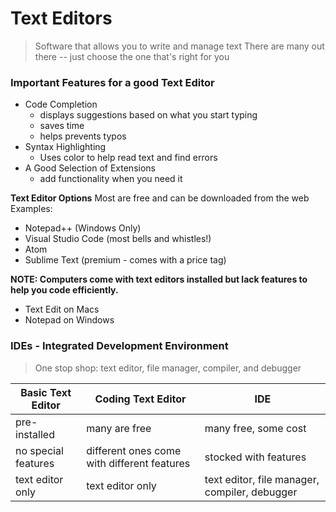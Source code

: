 # Text Editors
> Software that allows you to write and manage text
There are many out there -- just choose the one that's right for you

### Important Features for a good Text Editor
+ Code Completion
   + displays suggestions based on what you start typing
   + saves time
   + helps prevents typos
+ Syntax Highlighting
   + Uses color to help read text and find errors
+ A Good Selection of Extensions
  + add functionality when you need it

**Text Editor Options** 
Most are free and can be downloaded from the web
Examples:
 + Notepad++ (Windows Only)
 + Visual Studio Code (most bells and whistles!)
 + Atom
 + Sublime Text (premium - comes with a price tag)

**NOTE: Computers come with text editors installed but lack features to help you code efficiently.** 
 + Text Edit on Macs
 + Notepad on Windows


### IDEs - Integrated Development Environment
> One stop shop: text editor, file manager, compiler, and debugger  


|Basic Text Editor | Coding Text Editor | IDE|
|-------------------|-----------------------|-------------|
|pre-installed | many are free | many free, some cost|
|no special features|different ones come with different features|stocked with features|
|text editor only | text editor only | text editor, file manager, compiler, debugger|

